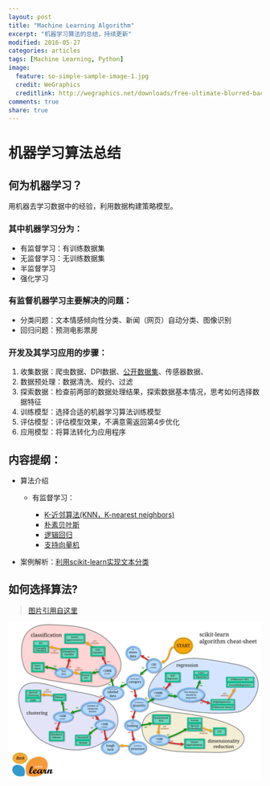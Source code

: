 ```yaml
---
layout: post
title: "Machine Learning Algorithm"
excerpt: "机器学习算法的总结，持续更新"
modified: 2016-05-27
categories: articles
tags: [Machine Learning, Python]
image:
  feature: so-simple-sample-image-1.jpg
  credit: WeGraphics
  creditlink: http://wegraphics.net/downloads/free-ultimate-blurred-background-pack/
comments: true
share: true
---
```


# 机器学习算法总结

## 何为机器学习？
用机器去学习数据中的经验，利用数据构建策略模型。

### 其中机器学习分为：

* 有监督学习：有训练数据集
* 无监督学习：无训练数据集
* 半监督学习
* 强化学习

### 有监督机器学习主要解决的问题：

* 分类问题：文本情感倾向性分类、新闻（网页）自动分类、图像识别
* 回归问题：预测电影票房

### 开发及其学习应用的步骤：

1. 收集数据：爬虫数据、DPI数据、[公开数据集](https://www.kaggle.com/datasets)、传感器数据、
2. 数据预处理：数据清洗、规约、过滤
3. 探索数据：检查前两部的数据处理结果，探索数据基本情况，思考如何选择数据特征
4. 训练模型：选择合适的机器学习算法训练模型
5. 评估模型：评估模型效果，不满意需返回第4步优化
6. 应用模型：将算法转化为应用程序


## 内容提纲：

* 算法介绍

	* 有监督学习：

		* [K-近邻算法(KNN，K-nearest neighbors)](../../images/html/K-近邻算法.html)
		* [朴素贝叶斯](../../images/html/朴素贝叶斯.html)
		* [逻辑回归](../../images/html/Logistic.html)
		* [支持向量机](../../images/html/SVM.html)

* 案例解析：[利用scikit-learn实现文本分类](../../images/html/利用scikit-learn实现文本分类.html)

## 如何选择算法?
> [图片引用自这里](http://scikit-learn.org/stable/tutorial/machine_learning_map/index.html)

<img src="../../images/ml_map.png" width="2000px">
